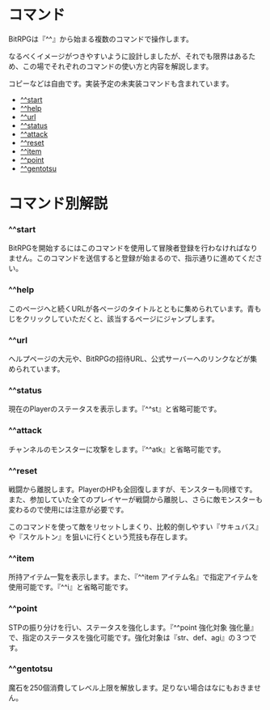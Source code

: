 <html>
    <h1>コマンド</h1>
    <p>BitRPGは『^^』から始まる複数のコマンドで操作します。</p>
    <p>なるべくイメージがつきやすいように設計しましたが、それでも限界はあるため、この場でそれぞれのコマンドの使い方と内容を解説します。</p>
    <p>コピーなどは自由です。実装予定の未実装コマンドも含まれています。</p>
    <ul>
        <li><a href="start">^^start</a></li>
        <li><a href="help">^^help</a></li>
        <li><a href="url">^^url</a></li>
        <li><a href="status">^^status</a></li>
        <li><a href="attack">^^attack</a></li>
        <li><a href="reset">^^reset</a></li>
        <li><a href="item">^^item</a></li>
        <li><a href="point">^^point</a></li>
        <li><a href="gentotsu">^^gentotsu</a></li>
    </ul>
    <h1>コマンド別解説</h1>
    <h3 id="start">^^start</h3>
    <p>BitRPGを開始するにはこのコマンドを使用して冒険者登録を行わなければなりません。このコマンドを送信すると登録が始まるので、指示通りに進めてください。</p>
    <h3 id="help">^^help</h3>
    <p>このページへと続くURLが各ページのタイトルとともに集められています。青もじをクリックしていただくと、該当するページにジャンプします。</p>
    <h3 id="url">^^url</h3>
    <p>ヘルプページの大元や、BitRPGの招待URL、公式サーバーへのリンクなどが集められています。</p>
    <h3 id="status">^^status</h3>
    <p>現在のPlayerのステータスを表示します。『^^st』と省略可能です。</p>
    <h3 id="attack">^^attack</h3>
    <p>チャンネルのモンスターに攻撃をします。『^^atk』と省略可能です。</p>
    <h3 id="reset">^^reset</h3>
    <p>戦闘から離脱します。PlayerのHPも全回復しますが、モンスターも同様です。また、参加していた全てのプレイヤーが戦闘から離脱し、さらに敵モンスターも変わるので使用には注意が必要です。</p>
    <p>このコマンドを使って敵をリセットしまくり、比較的倒しやすい『サキュバス』や『スケルトン』を狙いに行くという荒技も存在します。</p>
    <h3 id="item">^^item</h3>
    <p>所持アイテム一覧を表示します。また、『^^item アイテム名』で指定アイテムを使用可能です。『^^i』と省略可能です。</p>
    <h3 id="point">^^point</h3>
    <p>STPの振り分けを行い、ステータスを強化します。『^^point 強化対象 強化量』で、指定のステータスを強化可能です。強化対象は『str、def、agi』の３つです。</p>
    <h3 id="gentotsu">^^gentotsu</h3>
    <p>魔石を250個消費してレベル上限を解放します。足りない場合はなにもおきません。</p>
</html>
